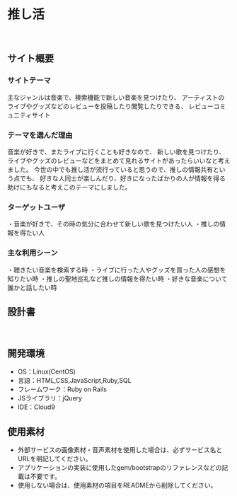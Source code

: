 # 推し活
​
## サイト概要
### サイトテーマ
主なジャンルは音楽で、検索機能で新しい音楽を見つけたり、
アーティストのライブやグッズなどのレビューを投稿したり閲覧したりできる、
レビューコミュニティサイト
​
### テーマを選んだ理由
音楽が好きで、またライブに行くことも好きなので、
新しい歌を見つけたり、ライブやグッズのレビューなどをまとめて見れるサイトがあったらいいなと考えました。
今世の中でも推し活が流行っていると思うので、推しの情報共有という点でも、
好きな人同士が楽しんだり、好きになったばかりの人が情報を得る助けにもなると考えこのテーマにしました。
​
### ターゲットユーザ
・音楽が好きで、その時の気分に合わせて新しい歌を見つけたい人
・推しの情報を得たい人
​
### 主な利用シーン
・聴きたい音楽を検索する時
・ライブに行った人やグッズを買った人の感想を知りたい時
・推しの聖地巡礼など推しの情報を得たい時
・好きな音楽について誰かと話したい時
​
## 設計書
<!--テーマを設定・提出する時点では不要です-->
​
## 開発環境
- OS：Linux(CentOS)
- 言語：HTML,CSS,JavaScript,Ruby,SQL
- フレームワーク：Ruby on Rails
- JSライブラリ：jQuery
- IDE：Cloud9
​
## 使用素材
- 外部サービスの画像素材・音声素材を使用した場合は、必ずサービス名とURLを明記してください。
- アプリケーションの実装に使用したgem/bootstrapのリファレンスなどの記載は不要です。
- 使用しない場合は、使用素材の項目をREADMEから削除してください。